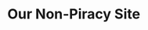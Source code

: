 # Our Non-Piracy Site

<!-- We also operate https://gravesoft.dev/ where you can find stuff exclusive to non-piracy.  -->
